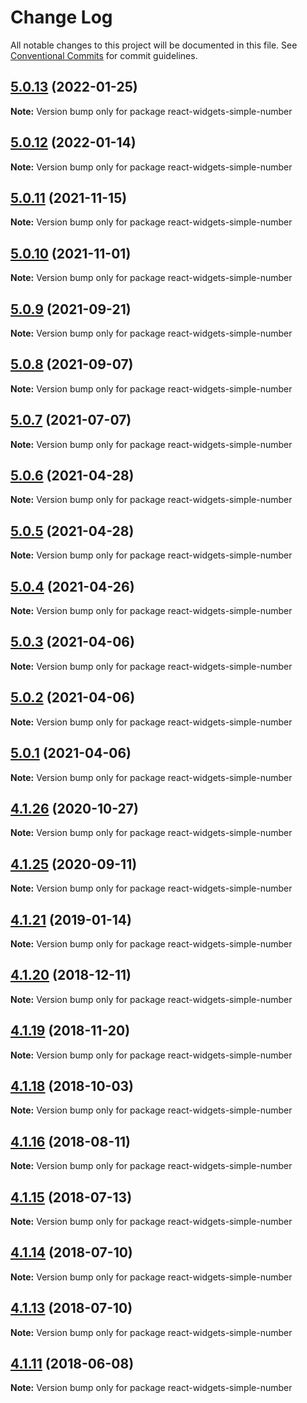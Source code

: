 # Change Log

All notable changes to this project will be documented in this file.
See [Conventional Commits](https://conventionalcommits.org) for commit guidelines.

## [5.0.13](https://github.com/jquense/react-widgets/compare/react-widgets-simple-number@5.0.12...react-widgets-simple-number@5.0.13) (2022-01-25)

**Note:** Version bump only for package react-widgets-simple-number





## [5.0.12](https://github.com/jquense/react-widgets/compare/react-widgets-simple-number@5.0.11...react-widgets-simple-number@5.0.12) (2022-01-14)

**Note:** Version bump only for package react-widgets-simple-number





## [5.0.11](https://github.com/jquense/react-widgets/compare/react-widgets-simple-number@5.0.10...react-widgets-simple-number@5.0.11) (2021-11-15)

**Note:** Version bump only for package react-widgets-simple-number





## [5.0.10](https://github.com/jquense/react-widgets/compare/react-widgets-simple-number@5.0.9...react-widgets-simple-number@5.0.10) (2021-11-01)

**Note:** Version bump only for package react-widgets-simple-number





## [5.0.9](https://github.com/jquense/react-widgets/compare/react-widgets-simple-number@5.0.8...react-widgets-simple-number@5.0.9) (2021-09-21)

**Note:** Version bump only for package react-widgets-simple-number





## [5.0.8](https://github.com/jquense/react-widgets/compare/react-widgets-simple-number@5.0.7...react-widgets-simple-number@5.0.8) (2021-09-07)

**Note:** Version bump only for package react-widgets-simple-number





## [5.0.7](https://github.com/jquense/react-widgets/compare/react-widgets-simple-number@5.0.6...react-widgets-simple-number@5.0.7) (2021-07-07)

**Note:** Version bump only for package react-widgets-simple-number





## [5.0.6](https://github.com/jquense/react-widgets/compare/react-widgets-simple-number@5.0.5...react-widgets-simple-number@5.0.6) (2021-04-28)

**Note:** Version bump only for package react-widgets-simple-number





## [5.0.5](https://github.com/jquense/react-widgets/compare/react-widgets-simple-number@5.0.4...react-widgets-simple-number@5.0.5) (2021-04-28)

**Note:** Version bump only for package react-widgets-simple-number





## [5.0.4](https://github.com/jquense/react-widgets/compare/react-widgets-simple-number@5.0.3...react-widgets-simple-number@5.0.4) (2021-04-26)

**Note:** Version bump only for package react-widgets-simple-number





## [5.0.3](https://github.com/jquense/react-widgets/compare/react-widgets-simple-number@5.0.2...react-widgets-simple-number@5.0.3) (2021-04-06)

**Note:** Version bump only for package react-widgets-simple-number





## [5.0.2](https://github.com/jquense/react-widgets/compare/react-widgets-simple-number@5.0.1...react-widgets-simple-number@5.0.2) (2021-04-06)

**Note:** Version bump only for package react-widgets-simple-number





## [5.0.1](https://github.com/jquense/react-widgets/compare/react-widgets-simple-number@5.0.0...react-widgets-simple-number@5.0.1) (2021-04-06)

**Note:** Version bump only for package react-widgets-simple-number





<a name="4.1.26"></a>
## [4.1.26](https://github.com/jquense/react-widgets/compare/react-widgets-simple-number@4.1.25...react-widgets-simple-number@4.1.26) (2020-10-27)




**Note:** Version bump only for package react-widgets-simple-number

<a name="4.1.25"></a>
## [4.1.25](https://github.com/jquense/react-widgets/compare/react-widgets-simple-number@4.1.24...react-widgets-simple-number@4.1.25) (2020-09-11)




**Note:** Version bump only for package react-widgets-simple-number

<a name="4.1.21"></a>
## [4.1.21](https://github.com/jquense/react-widgets/compare/react-widgets-simple-number@4.1.20...react-widgets-simple-number@4.1.21) (2019-01-14)




**Note:** Version bump only for package react-widgets-simple-number

<a name="4.1.20"></a>
## [4.1.20](https://github.com/jquense/react-widgets/compare/react-widgets-simple-number@4.1.19...react-widgets-simple-number@4.1.20) (2018-12-11)




**Note:** Version bump only for package react-widgets-simple-number

<a name="4.1.19"></a>
## [4.1.19](https://github.com/jquense/react-widgets/compare/react-widgets-simple-number@4.1.18...react-widgets-simple-number@4.1.19) (2018-11-20)




**Note:** Version bump only for package react-widgets-simple-number

<a name="4.1.18"></a>
## [4.1.18](https://github.com/jquense/react-widgets/compare/react-widgets-simple-number@4.1.17...react-widgets-simple-number@4.1.18) (2018-10-03)




**Note:** Version bump only for package react-widgets-simple-number

<a name="4.1.16"></a>
## [4.1.16](https://github.com/jquense/react-widgets/compare/react-widgets-simple-number@4.1.15...react-widgets-simple-number@4.1.16) (2018-08-11)

**Note:** Version bump only for package react-widgets-simple-number





<a name="4.1.15"></a>
## [4.1.15](https://github.com/jquense/react-widgets/compare/react-widgets-simple-number@4.1.14...react-widgets-simple-number@4.1.15) (2018-07-13)




**Note:** Version bump only for package react-widgets-simple-number

<a name="4.1.14"></a>
## [4.1.14](https://github.com/jquense/react-widgets/compare/react-widgets-simple-number@4.1.13...react-widgets-simple-number@4.1.14) (2018-07-10)




**Note:** Version bump only for package react-widgets-simple-number

<a name="4.1.13"></a>
## [4.1.13](https://github.com/jquense/react-widgets/compare/react-widgets-simple-number@4.1.12...react-widgets-simple-number@4.1.13) (2018-07-10)




**Note:** Version bump only for package react-widgets-simple-number

<a name="4.1.11"></a>
## [4.1.11](https://github.com/jquense/react-widgets/compare/react-widgets-simple-number@4.1.10...react-widgets-simple-number@4.1.11) (2018-06-08)




**Note:** Version bump only for package react-widgets-simple-number
